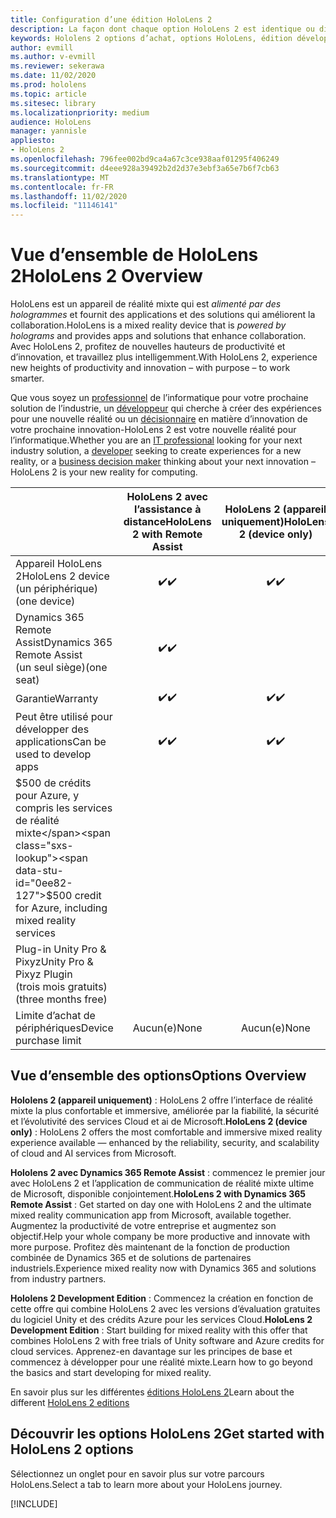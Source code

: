 ```yaml
---
title: Configuration d’une édition HoloLens 2
description: La façon dont chaque option HoloLens 2 est identique ou différente et ce qu’il faut faire une fois.
keywords: Hololens 2 options d’achat, options HoloLens, édition développeur
author: evmill
ms.author: v-evmill
ms.reviewer: sekerawa
ms.date: 11/02/2020
ms.prod: hololens
ms.topic: article
ms.sitesec: library
ms.localizationpriority: medium
audience: HoloLens
manager: yannisle
appliesto:
- HoloLens 2
ms.openlocfilehash: 796fee002bd9ca4a67c3ce938aaf01295f406249
ms.sourcegitcommit: d4eee928a39492b2d2d37e3ebf3a65e7b6f7cb63
ms.translationtype: MT
ms.contentlocale: fr-FR
ms.lasthandoff: 11/02/2020
ms.locfileid: "11146141"
---
```

# <span data-ttu-id="0ee82-104">Vue d’ensemble de HoloLens 2</span><span class="sxs-lookup"><span data-stu-id="0ee82-104">HoloLens 2 Overview</span></span>

<span data-ttu-id="0ee82-105">HoloLens est un appareil de réalité mixte qui est *alimenté par des hologrammes* et fournit des applications et des solutions qui améliorent la collaboration.</span><span class="sxs-lookup"><span data-stu-id="0ee82-105">HoloLens is a mixed reality device that is *powered by holograms* and provides apps and solutions that enhance collaboration.</span></span> <span data-ttu-id="0ee82-106">Avec HoloLens 2, profitez de nouvelles hauteurs de productivité et d’innovation, et travaillez plus intelligemment.</span><span class="sxs-lookup"><span data-stu-id="0ee82-106">With HoloLens 2, experience new heights of productivity and innovation – with purpose – to work smarter.</span></span>

<span data-ttu-id="0ee82-107">Que vous soyez un [professionnel](https://www.microsoft.com/hololens/apps) de l’informatique pour votre prochaine solution de l’industrie, un [développeur](https://www.microsoft.com/hololens/developers) qui cherche à créer des expériences pour une nouvelle réalité ou un [décisionnaire](https://www.microsoft.com/hololens/apps) en matière d’innovation de votre prochaine innovation-HoloLens 2 est votre nouvelle réalité pour l’informatique.</span><span class="sxs-lookup"><span data-stu-id="0ee82-107">Whether you are an [IT professional](https://www.microsoft.com/hololens/apps) looking for your next industry solution, a [developer](https://www.microsoft.com/hololens/developers) seeking to create experiences for a new reality, or a [business decision maker](https://www.microsoft.com/hololens/apps) thinking about your next innovation – HoloLens 2 is your new reality for computing.</span></span> 

|                                                         | <span data-ttu-id="0ee82-108">HoloLens 2 avec l’assistance à distance</span><span class="sxs-lookup"><span data-stu-id="0ee82-108">HoloLens 2 with Remote Assist</span></span> | <span data-ttu-id="0ee82-109">HoloLens 2 (appareil uniquement)</span><span class="sxs-lookup"><span data-stu-id="0ee82-109">HoloLens 2 (device only)</span></span> | <span data-ttu-id="0ee82-110">HoloLens 2-Development Edition</span><span class="sxs-lookup"><span data-stu-id="0ee82-110">HoloLens 2 Development Edition</span></span> |
|---------------------------------------------------------|:-----------------------------:|:------------------------:|:------------------------------:|
| <span data-ttu-id="0ee82-111">Appareil HoloLens 2</span><span class="sxs-lookup"><span data-stu-id="0ee82-111">HoloLens 2 device</span></span> <br><span data-ttu-id="0ee82-112">(un périphérique)</span><span class="sxs-lookup"><span data-stu-id="0ee82-112">(one device)</span></span>                      |               <span data-ttu-id="0ee82-113">✔️</span><span class="sxs-lookup"><span data-stu-id="0ee82-113">✔️</span></span>               |             <span data-ttu-id="0ee82-114">✔️</span><span class="sxs-lookup"><span data-stu-id="0ee82-114">✔️</span></span>            |                <span data-ttu-id="0ee82-115">✔️</span><span class="sxs-lookup"><span data-stu-id="0ee82-115">✔️</span></span>               |
| <span data-ttu-id="0ee82-116">Dynamics 365 Remote Assist</span><span class="sxs-lookup"><span data-stu-id="0ee82-116">Dynamics 365 Remote Assist</span></span><br><span data-ttu-id="0ee82-117">(un seul siège)</span><span class="sxs-lookup"><span data-stu-id="0ee82-117">(one seat)</span></span>                |               <span data-ttu-id="0ee82-118">✔️</span><span class="sxs-lookup"><span data-stu-id="0ee82-118">✔️</span></span>               |                          |                                |
| <span data-ttu-id="0ee82-119">Garantie</span><span class="sxs-lookup"><span data-stu-id="0ee82-119">Warranty</span></span>                                                |               <span data-ttu-id="0ee82-120">✔️</span><span class="sxs-lookup"><span data-stu-id="0ee82-120">✔️</span></span>               |             <span data-ttu-id="0ee82-121">✔️</span><span class="sxs-lookup"><span data-stu-id="0ee82-121">✔️</span></span>            |                <span data-ttu-id="0ee82-122">✔️</span><span class="sxs-lookup"><span data-stu-id="0ee82-122">✔️</span></span>               |
| <span data-ttu-id="0ee82-123">Peut être utilisé pour développer des applications</span><span class="sxs-lookup"><span data-stu-id="0ee82-123">Can be used to develop apps</span></span>                                 |               <span data-ttu-id="0ee82-124">✔️</span><span class="sxs-lookup"><span data-stu-id="0ee82-124">✔️</span></span>               |             <span data-ttu-id="0ee82-125">✔️</span><span class="sxs-lookup"><span data-stu-id="0ee82-125">✔️</span></span>            |                <span data-ttu-id="0ee82-126">✔️</span><span class="sxs-lookup"><span data-stu-id="0ee82-126">✔️</span></span>               |
| <span data-ttu-id="0ee82-127">$500 de crédits pour Azure, y compris les services de réalité mixte</span><span class="sxs-lookup"><span data-stu-id="0ee82-127">$500 credit for Azure, including mixed reality services</span></span> |                               |                          |                <span data-ttu-id="0ee82-128">✔️</span><span class="sxs-lookup"><span data-stu-id="0ee82-128">✔️</span></span>               |
| <span data-ttu-id="0ee82-129">Plug-in Unity Pro & Pixyz</span><span class="sxs-lookup"><span data-stu-id="0ee82-129">Unity Pro & Pixyz Plugin</span></span> <br><span data-ttu-id="0ee82-130">(trois mois gratuits)</span><span class="sxs-lookup"><span data-stu-id="0ee82-130">(three months free)</span></span>        |                               |                          |                <span data-ttu-id="0ee82-131">✔️</span><span class="sxs-lookup"><span data-stu-id="0ee82-131">✔️</span></span>               |
| <span data-ttu-id="0ee82-132">Limite d’achat de périphériques</span><span class="sxs-lookup"><span data-stu-id="0ee82-132">Device purchase limit</span></span>                                   |              <span data-ttu-id="0ee82-133">Aucun(e)</span><span class="sxs-lookup"><span data-stu-id="0ee82-133">None</span></span>             |           <span data-ttu-id="0ee82-134">Aucun(e)</span><span class="sxs-lookup"><span data-stu-id="0ee82-134">None</span></span>           |          <span data-ttu-id="0ee82-135">Une par utilisateur</span><span class="sxs-lookup"><span data-stu-id="0ee82-135">One per user</span></span>          |

## <span data-ttu-id="0ee82-136">Vue d’ensemble des options</span><span class="sxs-lookup"><span data-stu-id="0ee82-136">Options Overview</span></span>

<span data-ttu-id="0ee82-137">**Hololens 2 (appareil uniquement)** : HoloLens 2 offre l’interface de réalité mixte la plus confortable et immersive, améliorée par la fiabilité, la sécurité et l’évolutivité des services Cloud et ai de Microsoft.</span><span class="sxs-lookup"><span data-stu-id="0ee82-137">**HoloLens 2 (device only)** : HoloLens 2 offers the most comfortable and immersive mixed reality experience available — enhanced by the reliability, security, and scalability of cloud and AI services from Microsoft.</span></span>

<span data-ttu-id="0ee82-138">**Hololens 2 avec Dynamics 365 Remote Assist** : commencez le premier jour avec HoloLens 2 et l’application de communication de réalité mixte ultime de Microsoft, disponible conjointement.</span><span class="sxs-lookup"><span data-stu-id="0ee82-138">**HoloLens 2 with Dynamics 365 Remote Assist** : Get started on day one with HoloLens 2 and the ultimate mixed reality communication app from Microsoft, available together.</span></span> <span data-ttu-id="0ee82-139">Augmentez la productivité de votre entreprise et augmentez son objectif.</span><span class="sxs-lookup"><span data-stu-id="0ee82-139">Help your whole company be more productive and innovate with more purpose.</span></span> <span data-ttu-id="0ee82-140">Profitez dès maintenant de la fonction de production combinée de Dynamics 365 et de solutions de partenaires industriels.</span><span class="sxs-lookup"><span data-stu-id="0ee82-140">Experience mixed reality now with Dynamics 365 and solutions from industry partners.</span></span>

<span data-ttu-id="0ee82-141">**Hololens 2 Development Edition** : Commencez la création en fonction de cette offre qui combine HoloLens 2 avec les versions d’évaluation gratuites du logiciel Unity et des crédits Azure pour les services Cloud.</span><span class="sxs-lookup"><span data-stu-id="0ee82-141">**HoloLens 2 Development Edition** : Start building for mixed reality with this offer that combines HoloLens 2 with free trials of Unity software and Azure credits for cloud services.</span></span> <span data-ttu-id="0ee82-142">Apprenez-en davantage sur les principes de base et commencez à développer pour une réalité mixte.</span><span class="sxs-lookup"><span data-stu-id="0ee82-142">Learn how to go beyond the basics and start developing for mixed reality.</span></span>

<span data-ttu-id="0ee82-143">En savoir plus sur les différentes [éditions HoloLens 2](https://www.microsoft.com/hololens/buy)</span><span class="sxs-lookup"><span data-stu-id="0ee82-143">Learn about the different [HoloLens 2 editions](https://www.microsoft.com/hololens/buy)</span></span>

## <span data-ttu-id="0ee82-144">Découvrir les options HoloLens 2</span><span class="sxs-lookup"><span data-stu-id="0ee82-144">Get started with HoloLens 2 options</span></span>
<span data-ttu-id="0ee82-145">Sélectionnez un onglet pour en savoir plus sur votre parcours HoloLens.</span><span class="sxs-lookup"><span data-stu-id="0ee82-145">Select a tab to learn more about your HoloLens journey.</span></span> 

[!INCLUDE[](includes/options-overview.md)]

